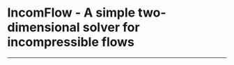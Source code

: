 # IncomFlow - A simple two-dimensional solver for incompressible flows
----------------------------------------------------------------------

